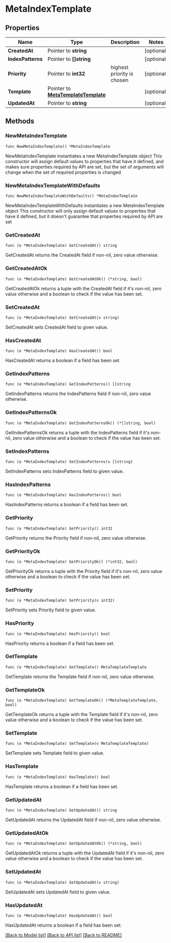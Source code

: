 # MetaIndexTemplate

## Properties

Name | Type | Description | Notes
------------ | ------------- | ------------- | -------------
**CreatedAt** | Pointer to **string** |  | [optional] 
**IndexPatterns** | Pointer to **[]string** |  | [optional] 
**Priority** | Pointer to **int32** | highest priority is chosen | [optional] 
**Template** | Pointer to [**MetaTemplateTemplate**](MetaTemplateTemplate.md) |  | [optional] 
**UpdatedAt** | Pointer to **string** |  | [optional] 

## Methods

### NewMetaIndexTemplate

`func NewMetaIndexTemplate() *MetaIndexTemplate`

NewMetaIndexTemplate instantiates a new MetaIndexTemplate object
This constructor will assign default values to properties that have it defined,
and makes sure properties required by API are set, but the set of arguments
will change when the set of required properties is changed

### NewMetaIndexTemplateWithDefaults

`func NewMetaIndexTemplateWithDefaults() *MetaIndexTemplate`

NewMetaIndexTemplateWithDefaults instantiates a new MetaIndexTemplate object
This constructor will only assign default values to properties that have it defined,
but it doesn't guarantee that properties required by API are set

### GetCreatedAt

`func (o *MetaIndexTemplate) GetCreatedAt() string`

GetCreatedAt returns the CreatedAt field if non-nil, zero value otherwise.

### GetCreatedAtOk

`func (o *MetaIndexTemplate) GetCreatedAtOk() (*string, bool)`

GetCreatedAtOk returns a tuple with the CreatedAt field if it's non-nil, zero value otherwise
and a boolean to check if the value has been set.

### SetCreatedAt

`func (o *MetaIndexTemplate) SetCreatedAt(v string)`

SetCreatedAt sets CreatedAt field to given value.

### HasCreatedAt

`func (o *MetaIndexTemplate) HasCreatedAt() bool`

HasCreatedAt returns a boolean if a field has been set.

### GetIndexPatterns

`func (o *MetaIndexTemplate) GetIndexPatterns() []string`

GetIndexPatterns returns the IndexPatterns field if non-nil, zero value otherwise.

### GetIndexPatternsOk

`func (o *MetaIndexTemplate) GetIndexPatternsOk() (*[]string, bool)`

GetIndexPatternsOk returns a tuple with the IndexPatterns field if it's non-nil, zero value otherwise
and a boolean to check if the value has been set.

### SetIndexPatterns

`func (o *MetaIndexTemplate) SetIndexPatterns(v []string)`

SetIndexPatterns sets IndexPatterns field to given value.

### HasIndexPatterns

`func (o *MetaIndexTemplate) HasIndexPatterns() bool`

HasIndexPatterns returns a boolean if a field has been set.

### GetPriority

`func (o *MetaIndexTemplate) GetPriority() int32`

GetPriority returns the Priority field if non-nil, zero value otherwise.

### GetPriorityOk

`func (o *MetaIndexTemplate) GetPriorityOk() (*int32, bool)`

GetPriorityOk returns a tuple with the Priority field if it's non-nil, zero value otherwise
and a boolean to check if the value has been set.

### SetPriority

`func (o *MetaIndexTemplate) SetPriority(v int32)`

SetPriority sets Priority field to given value.

### HasPriority

`func (o *MetaIndexTemplate) HasPriority() bool`

HasPriority returns a boolean if a field has been set.

### GetTemplate

`func (o *MetaIndexTemplate) GetTemplate() MetaTemplateTemplate`

GetTemplate returns the Template field if non-nil, zero value otherwise.

### GetTemplateOk

`func (o *MetaIndexTemplate) GetTemplateOk() (*MetaTemplateTemplate, bool)`

GetTemplateOk returns a tuple with the Template field if it's non-nil, zero value otherwise
and a boolean to check if the value has been set.

### SetTemplate

`func (o *MetaIndexTemplate) SetTemplate(v MetaTemplateTemplate)`

SetTemplate sets Template field to given value.

### HasTemplate

`func (o *MetaIndexTemplate) HasTemplate() bool`

HasTemplate returns a boolean if a field has been set.

### GetUpdatedAt

`func (o *MetaIndexTemplate) GetUpdatedAt() string`

GetUpdatedAt returns the UpdatedAt field if non-nil, zero value otherwise.

### GetUpdatedAtOk

`func (o *MetaIndexTemplate) GetUpdatedAtOk() (*string, bool)`

GetUpdatedAtOk returns a tuple with the UpdatedAt field if it's non-nil, zero value otherwise
and a boolean to check if the value has been set.

### SetUpdatedAt

`func (o *MetaIndexTemplate) SetUpdatedAt(v string)`

SetUpdatedAt sets UpdatedAt field to given value.

### HasUpdatedAt

`func (o *MetaIndexTemplate) HasUpdatedAt() bool`

HasUpdatedAt returns a boolean if a field has been set.


[[Back to Model list]](../README.md#documentation-for-models) [[Back to API list]](../README.md#documentation-for-api-endpoints) [[Back to README]](../README.md)



